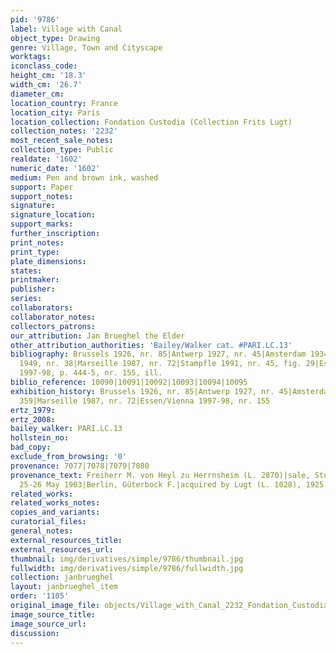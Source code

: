 ```yaml
---
pid: '9786'
label: Village with Canal
object_type: Drawing
genre: Village, Town and Cityscape
worktags:
iconclass_code:
height_cm: '18.3'
width_cm: '26.7'
diameter_cm:
location_country: France
location_city: Paris
location_collection: Fondation Custodia (Collection Frits Lugt)
collection_notes: '2232'
most_recent_sale_notes:
collection_type: Public
realdate: '1602'
numeric_date: '1602'
medium: Pen and brown ink, washed
support: Paper
support_notes:
signature:
signature_location:
support_marks:
further_inscription:
print_notes:
print_type:
plate_dimensions:
states:
printmaker:
publisher:
series:
collaborators:
collaborator_notes:
collectors_patrons:
our_attribution: Jan Brueghel the Elder
other_attribution_authorities: 'Bailey/Walker cat. #PARI.LC.13'
bibliography: Brussels 1926, nr. 85|Antwerp 1927, nr. 45|Amsterdam 1934, nr. 359|Lugt
  1949, nr. 38|Marseille 1987, nr. 72|Stampfle 1991, nr. 45, fig. 29|Essen/Vienna
  1997-98, p. 444-5, nr. 155, ill.
biblio_reference: 10090|10091|10092|10093|10094|10095
exhibition_history: Brussels 1926, nr. 85|Antwerp 1927, nr. 45|Amsterdam 1934, nr.
  359|Marseille 1987, nr. 72|Essen/Vienna 1997-98, nr. 155
ertz_1979:
ertz_2008:
bailey_walker: PARI.LC.13
hollstein_no:
bad_copy:
exclude_from_browsing: '0'
provenance: 7077|7078|7079|7080
provenance_text: Freiherr M. von Heyl zu Herrnsheim (L. 2870)|sale, Stuttgart, Gutekunst,
  25-26 May 1903|Berlin, Güterbock F.|acquired by Lugt (L. 1028), 1925
related_works:
related_works_notes:
copies_and_variants:
curatorial_files:
general_notes:
external_resources_title:
external_resources_url:
thumbnail: img/derivatives/simple/9786/thumbnail.jpg
fullwidth: img/derivatives/simple/9786/fullwidth.jpg
collection: janbrueghel
layout: janbrueghel_item
order: '1105'
original_image_file: objects/Village_with_Canal_2232_Fondation_Custodia.jpg
image_source_title:
image_source_url:
discussion:
---
```

